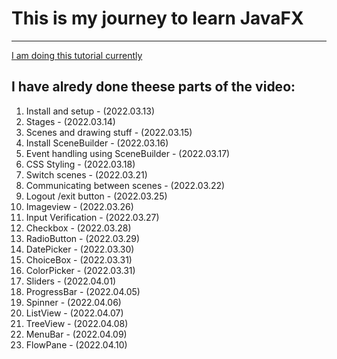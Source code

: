 # This is my journey to learn JavaFX
---
[I am doing this tutorial currently](https://youtu.be/9XJicRt_FaI)

## I have alredy done theese parts of the video:
1. Install and setup - (2022.03.13)
2. Stages - (2022.03.14)
3. Scenes and drawing stuff - (2022.03.15)
4. Install SceneBuilder - (2022.03.16)
5. Event handling using SceneBuilder - (2022.03.17)
6. CSS Styling - (2022.03.18)
7. Switch scenes - (2022.03.21)
8. Communicating between scenes - (2022.03.22)
9. Logout /exit button - (2022.03.25)
10. Imageview - (2022.03.26)
11. Input Verification - (2022.03.27)
12. Checkbox - (2022.03.28)
13. RadioButton - (2022.03.29)
13. DatePicker - (2022.03.30)
14. ChoiceBox - (2022.03.31)
15. ColorPicker - (2022.03.31)
16. Sliders - (2022.04.01)
17. ProgressBar - (2022.04.05)
18. Spinner - (2022.04.06)
19. ListView - (2022.04.07)
20. TreeView - (2022.04.08)
21. MenuBar - (2022.04.09)
22. FlowPane - (2022.04.10)